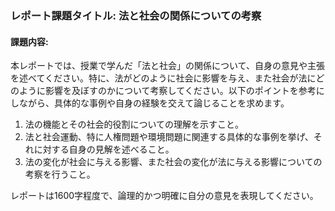 ### レポート課題タイトル: 法と社会の関係についての考察

#### 課題内容:
本レポートでは、授業で学んだ「法と社会」の関係について、自身の意見や主張を述べてください。特に、法がどのように社会に影響を与え、また社会が法にどのように影響を及ぼすのかについて考察してください。以下のポイントを参考にしながら、具体的な事例や自身の経験を交えて論じることを求めます。

1. 法の機能とその社会的役割についての理解を示すこと。
2. 法と社会運動、特に人権問題や環境問題に関連する具体的な事例を挙げ、それに対する自身の見解を述べること。
3. 法の変化が社会に与える影響、また社会の変化が法に与える影響についての考察を行うこと。

レポートは1600字程度で、論理的かつ明確に自分の意見を表現してください。